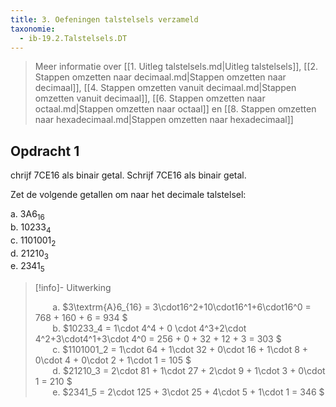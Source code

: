 ```yaml
---
title: 3. Oefeningen talstelsels verzameld
taxonomie:
  - ib-19.2.Talstelsels.DT
---
```


> Meer informatie over 
> [[1. Uitleg talstelsels.md|Uitleg talstelsels]],
> [[2. Stappen omzetten naar decimaal.md|Stappen omzetten naar decimaal]],
> [[4. Stappen omzetten vanuit decimaal.md|Stappen omzetten vanuit decimaal]],
> [[6. Stappen omzetten naar octaal.md|Stappen omzetten naar octaal]] en
> [[8. Stappen omzetten naar hexadecimaal.md|Stappen omzetten naar hexadecimaal]]


## Opdracht 1




chrijf 7CE16 als binair getal.
Schrijf 7CE16 als binair getal.



Zet de volgende getallen om naar het decimale talstelsel:

a. $3\textrm{A}6_{16}$\
b. $10233_4$\
c. $1101001_2$\
d. $21210_3$\
e. $2341_5$

> [!info]- Uitwerking
> 
> &nbsp;&nbsp;&nbsp;&nbsp;&nbsp;&nbsp;
> a. $3\textrm{A}6_{16} = 3\cdot16^2+10\cdot16^1+6\cdot16^0 =
> 768 + 160 + 6 = 934
> $\
> &nbsp;&nbsp;&nbsp;&nbsp;&nbsp;&nbsp;
> b. $10233_4 = 1\cdot 4^4 + 0 \cdot 4^3+2\cdot 4^2+3\cdot4^1+3\cdot 4^0 = 256 + 0 + 32 + 12 + 3 = 303
> $\
> &nbsp;&nbsp;&nbsp;&nbsp;&nbsp;&nbsp;
> c. $1101001_2 = 1\cdot 64 + 1\cdot 32 + 0\cdot 16 + 1\cdot 8 + 0\cdot 4 + 0\cdot 2 + 1\cdot 1 = 105
> $\
> &nbsp;&nbsp;&nbsp;&nbsp;&nbsp;&nbsp;
> d. $21210_3 = 2\cdot 81 + 1\cdot 27 + 2\cdot 9 + 1\cdot 3 + 0\cdot 1 = 210
> $\
> &nbsp;&nbsp;&nbsp;&nbsp;&nbsp;&nbsp;
> e. $2341_5 = 2\cdot 125 + 3\cdot 25 + 4\cdot 5 + 1\cdot 1 = 346
> $